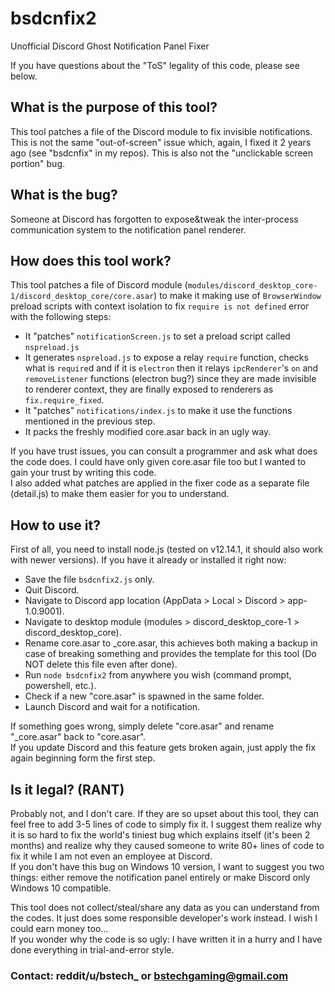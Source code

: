 # bsdcnfix2
Unofficial Discord Ghost Notification Panel Fixer

If you have questions about the "ToS" legality of this code, please see below.

## What is the purpose of this tool?

This tool patches a file of the Discord module to fix invisible notifications.
This is not the same "out-of-screen" issue which, again, I fixed it 2 years ago (see "bsdcnfix" in my repos).
This is also not the "unclickable screen portion" bug.

## What is the bug?

Someone at Discord has forgotten to expose&tweak the inter-process communication system to the notification panel renderer.

## How does this tool work?

This tool patches a file of Discord module (`modules/discord_desktop_core-1/discord_desktop_core/core.asar`) to make it making use of `BrowserWindow` preload scripts with context isolation to fix `require is not defined` error with the following steps:

- It "patches" `notificationScreen.js` to set a preload script called `nspreload.js`
- It generates `nspreload.js` to expose a relay `require` function, checks what is `require`d and if it is `electron` then it relays `ipcRenderer`'s `on` and `removeListener` functions (electron bug?) since they are made invisible to renderer context, they are finally exposed to renderers as `fix.require_fixed`.
- It "patches" `notifications/index.js` to make it use the functions mentioned in the previous step.
- It packs the freshly modified core.asar back in an ugly way.

If you have trust issues, you can consult a programmer and ask what does the code does. I could have only given core.asar file too but I wanted to gain your trust by writing this code.  
I also added what patches are applied in the fixer code as a separate file (detail.js) to make them easier for you to understand.

## How to use it?

First of all, you need to install node.js (tested on v12.14.1, it should also work with newer versions). If you have it already or installed it right now:

- Save the file `bsdcnfix2.js` only.
- Quit Discord.
- Navigate to Discord app location (AppData > Local > Discord > app-1.0.9001).
- Navigate to desktop module (modules > discord_desktop_core-1 > discord_desktop_core).
- Rename core.asar to \_core.asar, this achieves both making a backup in case of breaking something and provides the template for this tool (Do NOT delete this file even after done).
- Run `node bsdcnfix2` from anywhere you wish (command prompt, powershell, etc.).
- Check if a new "core.asar" is spawned in the same folder.
- Launch Discord and wait for a notification.

If something goes wrong, simply delete "core.asar" and rename "\_core.asar" back to "core.asar".  
If you update Discord and this feature gets broken again, just apply the fix again beginning form the first step.

## Is it legal? (RANT)

Probably not, and I don't care. If they are so upset about this tool, they can feel free to add 3-5 lines of code to simply fix it. I suggest them realize why it is so hard to fix the world's tiniest bug which explains itself (it's been 2 months) and realize why they caused someone to write 80+ lines of code to fix it while I am not even an employee at Discord.  
If you don't have this bug on Windows 10 version, I want to suggest you two things: either remove the notification panel entirely or make Discord only Windows 10 compatible.  

This tool does not collect/steal/share any data as you can understand from the codes. It just does some responsible developer's work instead. I wish I could earn money too...  
If you wonder why the code is so ugly: I have written it in a hurry and I have done everything in trial-and-error style.

### Contact: reddit/u/bstech_ or bstechgaming@gmail.com
